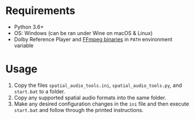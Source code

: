 # Requirements
- Python 3.6+
- OS: Windows (can be ran under Wine on macOS & Linux)
- Dolby Reference Player and [FFmpeg binaries](https://www.gyan.dev/ffmpeg/builds/ffmpeg-release-essentials.zip) in `PATH` environment variable

# Usage
1. Copy the files `spatial_audio_tools.ini`, `spatial_audio_tools.py`, and `start.bat` to a folder.
2. Copy any supported spatial audio formats into the same folder.
3. Make any desired configuration changes in the `ini` file and then execute `start.bat` and follow through the printed instructions.
